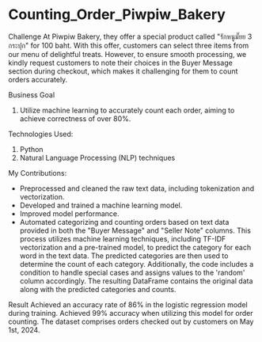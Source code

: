 # Counting_Order_Piwpiw_Bakery

Challenge
At Piwpiw Bakery, they offer a special product called "รักหนูมั๊ยย 3 กระปุก" for 100 baht. With this offer, customers can select three items from our menu of delightful treats. However, to ensure smooth processing, we kindly request customers to note their choices in the Buyer Message section during checkout, which makes it challenging for them to count orders accurately.

Business Goal
1. Utilize machine learning to accurately count each order, aiming to achieve correctness of over 80%.

Technologies Used: 
1. Python
2. Natural Language Processing (NLP) techniques

My Contributions:
- Preprocessed and cleaned the raw text data, including tokenization and vectorization.
- Developed and trained a machine learning model.
- Improved model performance.
- Automated categorizing and counting orders based on text data provided in both the "Buyer Message" and "Seller Note" columns. This process utilizes machine learning techniques, including TF-IDF vectorization and a pre-trained model, to predict the category for each word in the text data. The predicted categories are then used to determine the count of each category. Additionally, the code includes a condition to handle special cases and assigns values to the 'random' column accordingly. The resulting DataFrame contains the original data along with the predicted categories and counts.

Result
Achieved an accuracy rate of 86% in the logistic regression model during training.
Achieved 99% accuracy when utilizing this model for order counting. The dataset comprises orders checked out by customers on May 1st, 2024.
